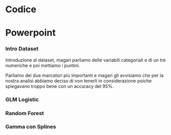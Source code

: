 # Codice

# Powerpoint
### Intro Dataset
Introduzione al dataset, magari parliamo delle variabili categoriali e di un tre numeriche e poi mettiamo i puntini.

Parliamo dei due marcatori più importanti e magari gli avvisiamo che per la nostra analisi abbiamo deciso di non
tenerli in considerazione poiche spiegavano troppo bene con un accuracy del 95%.

### GLM Logistic

### Random Forest

### Gamma con Splines
